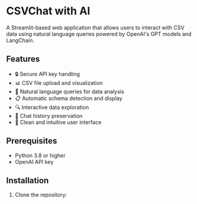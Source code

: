 # CSVChat with AI

A Streamlit-based web application that allows users to interact with CSV data using natural language queries powered by OpenAI's GPT models and LangChain.

## Features

- 🔒 Secure API key handling
- 📊 CSV file upload and visualization
- 💬 Natural language queries for data analysis
- 📋 Automatic schema detection and display
- 🔍 Interactive data exploration
- 📝 Chat history preservation
- 🎨 Clean and intuitive user interface

## Prerequisites

- Python 3.8 or higher
- OpenAI API key

## Installation

1. Clone the repository: 
